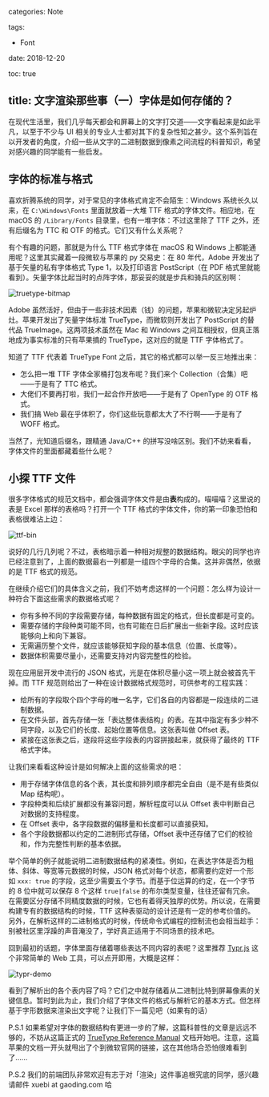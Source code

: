 categories: Note

tags:

- Font

date: 2018-12-20

toc: true

title: 文字渲染那些事（一）字体是如何存储的？
---

在现代生活里，我们几乎每天都会和屏幕上的文字打交道——文字看起来是如此平凡，以至于不少与 UI 相关的专业人士都对其下的复杂性知之甚少。这个系列旨在以开发者的角度，介绍一些从文字的二进制数据到像素之间流程的科普知识，希望对感兴趣的同学能有一些启发。

<!--more-->


## 字体的标准与格式

喜欢折腾系统的同学，对于常见的字体格式肯定不会陌生：Windows 系统长久以来，在 `C:\Windows\Fonts` 里面就放着一大堆 TTF 格式的字体文件。相应地，在 macOS 的 `/Library/Fonts` 目录里，也有一堆字体：不过这里除了 TTF 之外，还有后缀名为 TTC 和 OTF 的格式。它们又有什么关系呢？

有个有趣的问题，那就是为什么 TTF 格式字体在 macOS 和 Windows 上都能通用呢？这里其实藏着一段微软与苹果的 py 交易史：在 80 年代，Adobe 开发出了基于矢量的私有字体格式 Type 1，以及打印语言 PostScript（在 PDF 格式里就能看到）。矢量字体比起当时的点阵字体，那妥妥的就是步兵和骑兵的区别啊：

![truetype-bitmap](/images/text-in-depth/truetype-bitmap.gif)

Adobe 虽然活好，但由于一些非技术因素（钱）的问题，苹果和微软决定另起炉灶。苹果开发出了矢量字体标准 TrueType，而微软则开发出了 PostScript 的替代品 TrueImage。这两项技术虽然在 Mac 和 Windows 之间互相授权，但真正落地成为事实标准的只有苹果搞的 TrueType，这对应的就是 TTF 字体格式了。

知道了 TTF 代表着 TrueType Font 之后，其它的格式都可以举一反三地推出来：

* 怎么把一堆 TTF 字体全家桶打包发布呢？我们来个 Collection（合集）吧——于是有了 TTC 格式。
* 大佬们不要再打啦，我们一起合作开放吧——于是有了 OpenType 的 OTF 格式。
* 我们搞 Web 最在乎体积了，你们这些玩意都太大了不行啊——于是有了 WOFF 格式。

当然了，光知道后缀名，跟精通 Java/C++ 的拼写没啥区别。我们不妨来看看，字体文件的里面都藏着些什么呢？


## 小探 TTF 文件

很多字体格式的规范文档中，都会强调字体文件是由**表**构成的。喵喵喵？这里说的表是 Excel 那样的表格吗？打开一个 TTF 格式的字体文件，你的第一印象恐怕和表格很难沾上边：

![ttf-bin](/images/text-in-depth/ttf-bin.png)

说好的几行几列呢？不过，表格暗示着一种相对规整的数据结构。眼尖的同学也许已经注意到了，上面的数据最右一列都是一组四个字母的合集。这并非偶然，依据的是 TTF 格式的规范。

在继续介绍它们的具体含义之前，我们不妨考虑这样的一个问题：怎么样为设计一种符合下面这些需求的数据格式呢？

* 你有多种不同的字段需要存储，每种数据有固定的格式，但长度都是可变的。
* 需要存储的字段种类可能不同，也有可能在日后扩展出一些新字段。这时应该能够向上和向下兼容。
* 无需遍历整个文件，就应该能够获知字段的基本信息（位置、长度等）。
* 数据体积需要尽量小，还需要支持对内容完整性的检验。

现在应用层开发中流行的 JSON 格式，光是在体积尽量小这一项上就会被首先干掉。而 TTF 规范则给出了一种在设计数据格式规范时，可供参考的工程实践：

* 给所有的字段取个四个字母的唯一名字，它们各自的内容都是一段连续的二进制数据。
* 在文件头部，首先存储一张「表达整体表结构」的表。在其中指定有多少种不同字段，以及它们的长度、起始位置等信息。这张表叫做 Offset 表。
* 紧接在这张表之后，逐段将这些字段表的内容拼接起来，就获得了最终的 TTF 格式字体。

让我们来看看这种设计是如何解决上面的这些需求的吧：

* 用于存储字体信息的各个表，其长度和排列顺序都完全自由（是不是有些类似 Map 结构呢）。
* 字段种类和后续扩展都没有兼容问题，解析程度可以从 Offset 表中判断自己对数据的支持程度。
* 在 Offset 表中，各字段数据的偏移量和长度都可以直接获知。
* 各个字段数据都以约定的二进制形式存储，Offset 表中还存储了它们的校验和，作为完整性判断的基本依据。

举个简单的例子就能说明二进制数据结构的紧凑性。例如，在表达字体是否为粗体、斜体、等宽等元数据的时候，JSON 格式对每个状态，都需要约定好一个形如 `xxx: true` 的字段，这至少需要五个字节。而基于位运算的约定，在一个字节的 8 位中就可以保存 8 个这样 `true|false` 的布尔类型变量，往往还留有冗余。在需要区分存储不同精度数据的时候，它也有着得天独厚的优势。所以说，在需要构建专有的数据结构的时候，TTF 这种表驱动的设计还是有一定的参考价值的。另外，在解析这样的二进制格式的时候，传统命令式编程的控制流也会相当趁手：别被社区里浮躁的声音淹没了，学好真正适用于不同场景的技术吧。

回到最初的话题，字体里面存储着哪些表达不同内容的表呢？这里推荐 [Typr.js](https://photopea.github.io/Typr.js/) 这个非常简单的 Web 工具，可以点开即用，大概是这样：

![typr-demo](/images/text-in-depth/typr-demo.png)

看到了解析出的各个表内容了吗？它们之中就存储着从二进制比特到屏幕像素的关键信息。暂时到此为止，我们介绍了字体文件的格式与解析它的基本方式。但怎样基于字形数据来渲染出文字呢？让我们下一篇见吧（如果有的话）

P.S.1 如果希望对字体的数据结构有更进一步的了解，这篇科普性的文章是远远不够的，不妨从这篇正式的 [TrueType Reference Manual](https://developer.apple.com/fonts/TrueType-Reference-Manual/RM06/Chap6.html) 文档开始吧。注意，这篇苹果的文档一开头就甩出了个到微软官网的链接，这在其他场合恐怕很难看到了……

P.S.2 我们的前端团队非常欢迎有志于对「渲染」这件事追根究底的同学，感兴趣请邮件 xuebi at gaoding.com 哈
